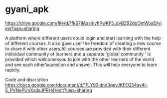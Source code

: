 # gyani_apk

https://drive.google.com/file/d/1fkS7IlAxsmvhPwKF5_dvBZ92dgOmWoaD/view?usp=sharing

A platform where different users could login and start learning with the help of different courses. It also gave user the freedom of creating a new course to share it with other users.All courses are provided with their different individual community of learners and a separate 'global community ' is provided which welcomesyou to join with the other learners of the world and see each other’squestion and answer. This will help everyone to learn rapidly.

Code and discription https://docs.google.com/document/d/1F_Y93idnd3qevJKFEQ54ay4j-5_PVNePUnXsdaJPRH4/edit?usp=sharing
